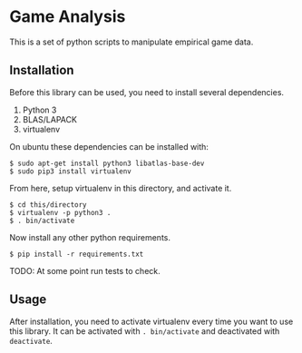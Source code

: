 Game Analysis
=============

This is a set of python scripts to manipulate empirical game data.

Installation
------------

Before this library can be used, you need to install several dependencies.

1. Python 3
2. BLAS/LAPACK
3. virtualenv

On ubuntu these dependencies can be installed with:

```
$ sudo apt-get install python3 libatlas-base-dev
$ sudo pip3 install virtualenv
```

From here, setup virtualenv in this directory, and activate it.

```
$ cd this/directory
$ virtualenv -p python3 .
$ . bin/activate
```

Now install any other python requirements.

```
$ pip install -r requirements.txt
```

TODO: At some point run tests to check.

Usage
-----

After installation, you need to activate virtualenv every time you want to use
this library. It can be activated with `. bin/activate` and deactivated with
`deactivate`.
